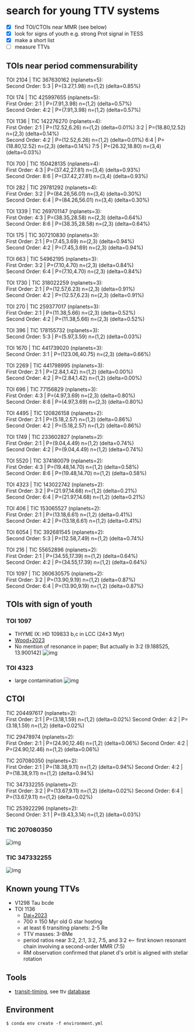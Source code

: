 # search for young TTV systems
- [x] find TOI/CTOIs near MMR (see below)
- [x] look for signs of youth e.g. strong Prot signal in TESS
- [x] make a short list 
- [ ] measure TTVs
 
## TOIs near period commensurability
TOI 2104 | TIC 367630162 (nplanets=5):<br>
Second Order: 5:3 | P=(3.27,1.98) n=(1,2) (delta=0.85%)

TOI 174 | TIC 425997655 (nplanets=5):<br>
First Order: 2:1 | P=(7.91,3.98) n=(1,2) (delta=0.57%)<br>
Second Order: 4:2 | P=(7.91,3.98) n=(1,2) (delta=0.57%)

TOI 1136 | TIC 142276270 (nplanets=4):<br>
First Order: 2:1 | P=(12.52,6.26) n=(1,2) (delta=0.01%) 3:2 | P=(18.80,12.52) n=(2,3) (delta=0.14%)<br>
Second Order: 4:2 | P=(12.52,6.26) n=(1,2) (delta=0.01%) 6:4 | P=(18.80,12.52) n=(2,3) (delta=0.14%) 7:5 | P=(26.32,18.80) n=(3,4) (delta=0.03%)

TOI 700 | TIC 150428135 (nplanets=4):<br>
First Order: 4:3 | P=(37.42,27.81) n=(3,4) (delta=0.93%)<br>
Second Order: 8:6 | P=(37.42,27.81) n=(3,4) (delta=0.93%)

TOI 282 | TIC 29781292 (nplanets=4):<br>
First Order: 3:2 | P=(84.26,56.01) n=(3,4) (delta=0.30%)<br>
Second Order: 6:4 | P=(84.26,56.01) n=(3,4) (delta=0.30%)

TOI 1339 | TIC 269701147 (nplanets=3):<br>
First Order: 4:3 | P=(38.35,28.58) n=(2,3) (delta=0.64%)<br>
Second Order: 8:6 | P=(38.35,28.58) n=(2,3) (delta=0.64%)

TOI 175 | TIC 307210830 (nplanets=3):<br>
First Order: 2:1 | P=(7.45,3.69) n=(2,3) (delta=0.94%)<br>
Second Order: 4:2 | P=(7.45,3.69) n=(2,3) (delta=0.94%)

TOI 663 | TIC 54962195 (nplanets=3):<br>
First Order: 3:2 | P=(7.10,4.70) n=(2,3) (delta=0.84%)<br>
Second Order: 6:4 | P=(7.10,4.70) n=(2,3) (delta=0.84%)

TOI 1730 | TIC 318022259 (nplanets=3):<br>
First Order: 2:1 | P=(12.57,6.23) n=(2,3) (delta=0.91%)<br>
Second Order: 4:2 | P=(12.57,6.23) n=(2,3) (delta=0.91%)

TOI 270 | TIC 259377017 (nplanets=3):<br>
First Order: 2:1 | P=(11.38,5.66) n=(2,3) (delta=0.52%)<br>
Second Order: 4:2 | P=(11.38,5.66) n=(2,3) (delta=0.52%)

TOI 396 | TIC 178155732 (nplanets=3):<br>
Second Order: 5:3 | P=(5.97,3.59) n=(1,2) (delta=0.03%)

TOI 1670 | TIC 441739020 (nplanets=3):<br>
Second Order: 3:1 | P=(123.06,40.75) n=(2,3) (delta=0.66%)

TOI 2269 | TIC 441798995 (nplanets=3):<br>
First Order: 2:1 | P=(2.84,1.42) n=(1,2) (delta=0.00%)<br>
Second Order: 4:2 | P=(2.84,1.42) n=(1,2) (delta=0.00%)

TOI 696 | TIC 77156829 (nplanets=3):<br>
First Order: 4:3 | P=(4.97,3.69) n=(2,3) (delta=0.80%)<br>
Second Order: 8:6 | P=(4.97,3.69) n=(2,3) (delta=0.80%)

TOI 4495 | TIC 120826158 (nplanets=2):<br>
First Order: 2:1 | P=(5.18,2.57) n=(1,2) (delta=0.86%)<br>
Second Order: 4:2 | P=(5.18,2.57) n=(1,2) (delta=0.86%)

TOI 1749 | TIC 233602827 (nplanets=2):<br>
First Order: 2:1 | P=(9.04,4.49) n=(1,2) (delta=0.74%)<br>
Second Order: 4:2 | P=(9.04,4.49) n=(1,2) (delta=0.74%)

TOI 5520 | TIC 374180079 (nplanets=2):<br>
First Order: 4:3 | P=(19.48,14.70) n=(1,2) (delta=0.58%)<br>
Second Order: 8:6 | P=(19.48,14.70) n=(1,2) (delta=0.58%)

TOI 4323 | TIC 143022742 (nplanets=2):<br>
First Order: 3:2 | P=(21.97,14.68) n=(1,2) (delta=0.21%)<br>
Second Order: 6:4 | P=(21.97,14.68) n=(1,2) (delta=0.21%)

TOI 406 | TIC 153065527 (nplanets=2):<br>
First Order: 2:1 | P=(13.18,6.61) n=(1,2) (delta=0.41%)<br>
Second Order: 4:2 | P=(13.18,6.61) n=(1,2) (delta=0.41%)

TOI 6054 | TIC 392681545 (nplanets=2):<br>
Second Order: 5:3 | P=(12.58,7.49) n=(1,2) (delta=0.74%)

TOI 216 | TIC 55652896 (nplanets=2):<br>
First Order: 2:1 | P=(34.55,17.39) n=(1,2) (delta=0.64%)<br>
Second Order: 4:2 | P=(34.55,17.39) n=(1,2) (delta=0.64%)

TOI 1097 | TIC 360630575 (nplanets=2):<br>
First Order: 3:2 | P=(13.90,9.19) n=(1,2) (delta=0.87%)<br>
Second Order: 6:4 | P=(13.90,9.19) n=(1,2) (delta=0.87%)

## TOIs with sign of youth
### TOI 1097 
* THYME IX: HD 109833 b,c in LCC (24±3 Myr)
* [Wood+2023](https://ui.adsabs.harvard.edu/abs/2023AJ....165...85W/abstract)
* No mention of resonance in paper; But actually in 3:2 (9.188525, 13.900142)
![img](./tql/TIC360630575_s38_pdcsap_sc.png)

### TOI 4323
* large contamination
![img](./tql/TIC143022742_s04_pdcsap_sc.png)

## CTOI
TIC 204497617 (nplanets=2): <br>
First Order: 2:1 | P=(3.18,1.59) n=(1,2) (delta=0.02%)
Second Order: 4:2 | P=(3.18,1.59) n=(1,2) (delta=0.02%)

TIC 29478974 (nplanets=2): <br>
First Order: 2:1 | P=(24.90,12.46) n=(1,2) (delta=0.06%)
Second Order: 4:2 | P=(24.90,12.46) n=(1,2) (delta=0.06%)

TIC 207080350 (nplanets=2): <br>
First Order: 2:1 | P=(18.38,9.11) n=(1,2) (delta=0.94%)
Second Order: 4:2 | P=(18.38,9.11) n=(1,2) (delta=0.94%)

TIC 347332255 (nplanets=2): <br>
First Order: 3:2 | P=(13.67,9.11) n=(1,2) (delta=0.02%)
Second Order: 6:4 | P=(13.67,9.11) n=(1,2) (delta=0.02%)

TIC 253922296 (nplanets=2): <br>
Second Order: 3:1 | P=(9.43,3.14) n=(1,2) (delta=0.03%)

### TIC 207080350
![img](./tql/TIC207080350_s01_pdcsap_sc.png)

### TIC 347332255
![img](./tql/TIC347332255_s23_pdcsap_sc.png)

## Known young TTVs
* V1298 Tau bcde
* TOI 1136
  - [Dai+2023](https://ui.adsabs.harvard.edu/abs/2023AJ....165...33D/abstract)
  -  700 ± 150 Myr old G star hosting 
  -  at least 6 transiting planets: 2-5 Re
  -  TTV masses: 3-8Me 
  -  period ratios near 3:2, 2:1, 3:2, 7:5, and 3:2 <-- first known resonant chain involving a second-order MMR (7:5)
  - RM observation confirmed that planet d's orbit is aligned with stellar rotation

## Tools
- [transit-timing](https://github.com/transit-timing/tt), see ttv [database](https://github.com/transit-timing/tt/blob/master/3_database/table4.csv)

## Environment
```shell
$ conda env create -f environment.yml
```

